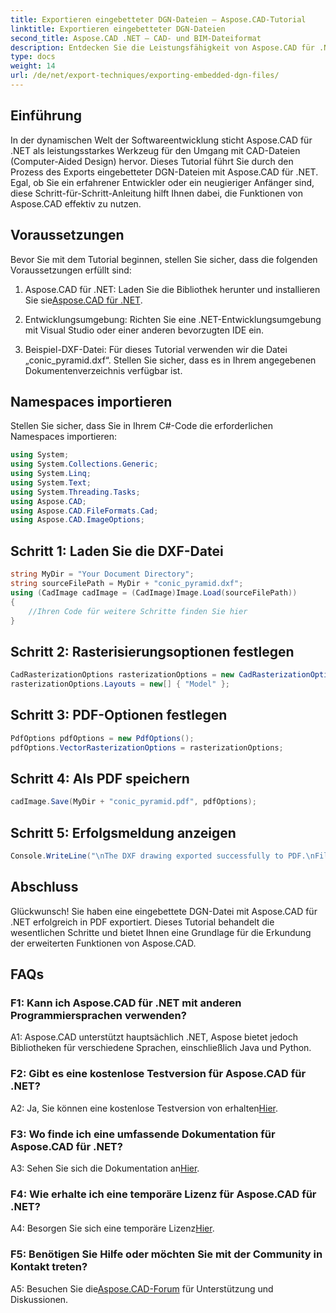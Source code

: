```yaml
---
title: Exportieren eingebetteter DGN-Dateien – Aspose.CAD-Tutorial
linktitle: Exportieren eingebetteter DGN-Dateien
second_title: Aspose.CAD .NET – CAD- und BIM-Dateiformat
description: Entdecken Sie die Leistungsfähigkeit von Aspose.CAD für .NET. Erfahren Sie in dieser Schritt-für-Schritt-Anleitung, wie Sie eingebettete DGN-Dateien mühelos in PDF exportieren.
type: docs
weight: 14
url: /de/net/export-techniques/exporting-embedded-dgn-files/
---
```

## Einführung

In der dynamischen Welt der Softwareentwicklung sticht Aspose.CAD für .NET als leistungsstarkes Werkzeug für den Umgang mit CAD-Dateien (Computer-Aided Design) hervor. Dieses Tutorial führt Sie durch den Prozess des Exports eingebetteter DGN-Dateien mit Aspose.CAD für .NET. Egal, ob Sie ein erfahrener Entwickler oder ein neugieriger Anfänger sind, diese Schritt-für-Schritt-Anleitung hilft Ihnen dabei, die Funktionen von Aspose.CAD effektiv zu nutzen.

## Voraussetzungen

Bevor Sie mit dem Tutorial beginnen, stellen Sie sicher, dass die folgenden Voraussetzungen erfüllt sind:

1.  Aspose.CAD für .NET: Laden Sie die Bibliothek herunter und installieren Sie sie[Aspose.CAD für .NET](https://releases.aspose.com/cad/net/).

2. Entwicklungsumgebung: Richten Sie eine .NET-Entwicklungsumgebung mit Visual Studio oder einer anderen bevorzugten IDE ein.

3. Beispiel-DXF-Datei: Für dieses Tutorial verwenden wir die Datei „conic_pyramid.dxf“. Stellen Sie sicher, dass es in Ihrem angegebenen Dokumentenverzeichnis verfügbar ist.

## Namespaces importieren

Stellen Sie sicher, dass Sie in Ihrem C#-Code die erforderlichen Namespaces importieren:

```csharp
using System;
using System.Collections.Generic;
using System.Linq;
using System.Text;
using System.Threading.Tasks;
using Aspose.CAD;
using Aspose.CAD.FileFormats.Cad;
using Aspose.CAD.ImageOptions;
```

## Schritt 1: Laden Sie die DXF-Datei

```csharp
string MyDir = "Your Document Directory";
string sourceFilePath = MyDir + "conic_pyramid.dxf";
using (CadImage cadImage = (CadImage)Image.Load(sourceFilePath))
{
    //Ihren Code für weitere Schritte finden Sie hier
}
```

## Schritt 2: Rasterisierungsoptionen festlegen

```csharp
CadRasterizationOptions rasterizationOptions = new CadRasterizationOptions();
rasterizationOptions.Layouts = new[] { "Model" };
```

## Schritt 3: PDF-Optionen festlegen

```csharp
PdfOptions pdfOptions = new PdfOptions();
pdfOptions.VectorRasterizationOptions = rasterizationOptions;
```

## Schritt 4: Als PDF speichern

```csharp
cadImage.Save(MyDir + "conic_pyramid.pdf", pdfOptions);
```

## Schritt 5: Erfolgsmeldung anzeigen

```csharp
Console.WriteLine("\nThe DXF drawing exported successfully to PDF.\nFile saved at " + MyDir);
```

## Abschluss

Glückwunsch! Sie haben eine eingebettete DGN-Datei mit Aspose.CAD für .NET erfolgreich in PDF exportiert. Dieses Tutorial behandelt die wesentlichen Schritte und bietet Ihnen eine Grundlage für die Erkundung der erweiterten Funktionen von Aspose.CAD.

## FAQs

### F1: Kann ich Aspose.CAD für .NET mit anderen Programmiersprachen verwenden?

A1: Aspose.CAD unterstützt hauptsächlich .NET, Aspose bietet jedoch Bibliotheken für verschiedene Sprachen, einschließlich Java und Python.

### F2: Gibt es eine kostenlose Testversion für Aspose.CAD für .NET?

 A2: Ja, Sie können eine kostenlose Testversion von erhalten[Hier](https://releases.aspose.com/).

### F3: Wo finde ich eine umfassende Dokumentation für Aspose.CAD für .NET?

 A3: Sehen Sie sich die Dokumentation an[Hier](https://reference.aspose.com/cad/net/).

### F4: Wie erhalte ich eine temporäre Lizenz für Aspose.CAD für .NET?

 A4: Besorgen Sie sich eine temporäre Lizenz[Hier](https://purchase.aspose.com/temporary-license/).

### F5: Benötigen Sie Hilfe oder möchten Sie mit der Community in Kontakt treten?

A5: Besuchen Sie die[Aspose.CAD-Forum](https://forum.aspose.com/c/cad/19) für Unterstützung und Diskussionen.